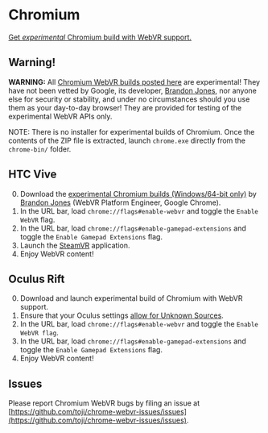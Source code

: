 <!--
title: Chromium
-->

# Chromium

[Get *experimental* Chromium build with WebVR support.](https://webvr.info/get-chrome)

## Warning!

**WARNING:** All [Chromium WebVR builds posted here](https://webvr.info/get-chrome/) are experimental! They have not been vetted by Google, its developer, [Brandon Jones](https://twitter.com/tojiro), nor anyone else for security or stability, and under no circumstances should you use them as your day-to-day browser! They are provided for testing of the experimental WebVR APIs only.

NOTE: There is no installer for experimental builds of Chromium. Once the contents of the ZIP file is extracted, launch `chrome.exe` directly from the `chrome-bin/` folder.


## HTC Vive

0. Download the [experimental Chromium builds (Windows/64-bit only)](https://webvr.info/get-chrome/) by [Brandon Jones](https://twitter.com/tojiro) (WebVR Platform Engineer, Google Chrome).
0. In the URL bar, load `chrome://flags#enable-webvr` and toggle the `Enable WebVR` flag.
0. In the URL bar, load `chrome://flags#enable-gamepad-extensions` and toggle the `Enable Gamepad Extensions` flag.
0. Launch the [SteamVR](https://support.steampowered.com/kb_article.php?ref=5254-FJKZ-7829) application.
0. Enjoy WebVR content!


## Oculus Rift

0. Download and launch experimental build of Chromium with WebVR support.
0. Ensure that your Oculus settings [allow for Unknown Sources](/headsets/oculus-rift#instructions).
0. In the URL bar, load `chrome://flags#enable-webvr` and toggle the `Enable WebVR flag`.
0. In the URL bar, load `chrome://flags#enable-gamepad-extensions` and toggle the `Enable Gamepad Extensions` flag.
0. Enjoy WebVR content!


## Issues

Please report Chromium WebVR bugs by filing an issue at [https://github.com/toji/chrome-webvr-issues/issues](https://github.com/toji/chrome-webvr-issues/issues).
